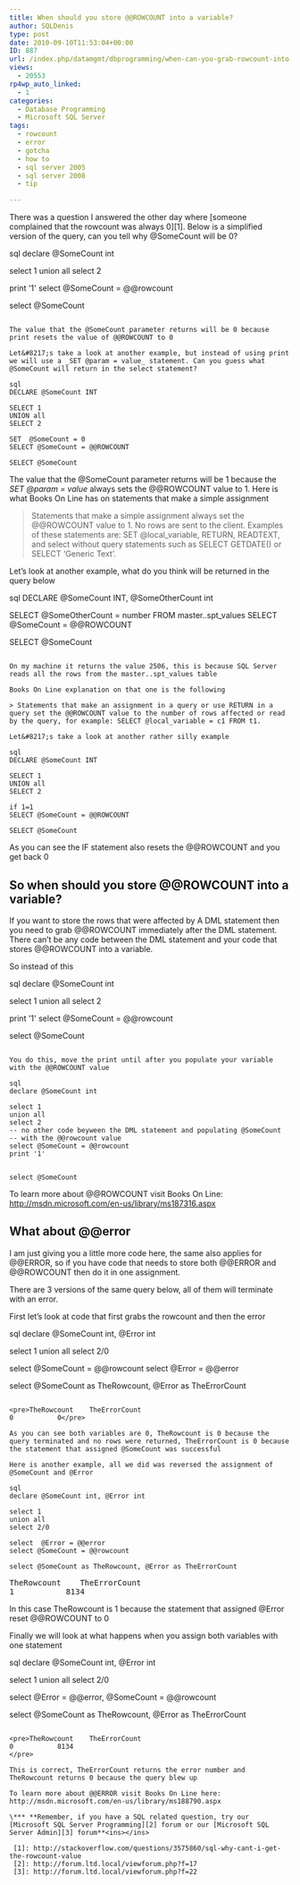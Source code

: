 ```yaml
---
title: When should you store @@ROWCOUNT into a variable?
author: SQLDenis
type: post
date: 2010-09-10T11:53:04+00:00
ID: 887
url: /index.php/datamgmt/dbprogramming/when-can-you-grab-rowcount-into-a-variab/
views:
  - 20553
rp4wp_auto_linked:
  - 1
categories:
  - Database Programming
  - Microsoft SQL Server
tags:
  - rowcount
  - error
  - gotcha
  - how to
  - sql server 2005
  - sql server 2008
  - tip

---
```

There was a question I answered the other day where [someone complained that the rowcount was always 0][1]. Below is a simplified version of the query, can you tell why @SomeCount will be 0?

sql
declare @SomeCount int

select 1
union all
select 2

print '1'
select @SomeCount = @@rowcount 

select @SomeCount 
```

The value that the @SomeCount parameter returns will be 0 because print resets the value of @@ROWCOUNT to 0

Let&#8217;s take a look at another example, but instead of using print we will use a _SET @param = value_ statement. Can you guess what @SomeCount will return in the select statement?

sql
DECLARE @SomeCount INT
 
SELECT 1
UNION all
SELECT 2
 
SET  @SomeCount = 0
SELECT @SomeCount = @@ROWCOUNT
 
SELECT @SomeCount
```

The value that the @SomeCount parameter returns will be 1 because the _SET @param = value_ always sets the @@ROWCOUNT value to 1. Here is what Books On Line has on statements that make a simple assignment 

> Statements that make a simple assignment always set the @@ROWCOUNT value to 1. No rows are sent to the client. Examples of these statements are: SET @local_variable, RETURN, READTEXT, and select without query statements such as SELECT GETDATE() or SELECT &#8216;Generic Text&#8217;.

Let&#8217;s look at another example, what do you think will be returned in the query below

sql
DECLARE @SomeCount INT, @SomeOtherCount int
 
 
SELECT  @SomeOtherCount = number 
FROM master..spt_values
SELECT @SomeCount = @@ROWCOUNT
 
SELECT @SomeCount
```

On my machine it returns the value 2506, this is because SQL Server reads all the rows from the master..spt_values table

Books On Line explanation on that one is the following

> Statements that make an assignment in a query or use RETURN in a query set the @@ROWCOUNT value to the number of rows affected or read by the query, for example: SELECT @local_variable = c1 FROM t1. 

Let&#8217;s take a look at another rather silly example

sql
DECLARE @SomeCount INT
 
SELECT 1
UNION all
SELECT 2
 
if 1=1
SELECT @SomeCount = @@ROWCOUNT
 
SELECT @SomeCount
```

As you can see the IF statement also resets the @@ROWCOUNT and you get back 0

## So when should you store @@ROWCOUNT into a variable?

If you want to store the rows that were affected by A DML statement then you need to grab @@ROWCOUNT immediately after the DML statement. There can&#8217;t be any code between the DML statement and your code that stores @@ROWCOUNT into a variable.

So instead of this

sql
declare @SomeCount int

select 1
union all
select 2

print '1'
select @SomeCount = @@rowcount 

select @SomeCount 
```

You do this, move the print until after you populate your variable with the @@ROWCOUNT value

sql
declare @SomeCount int

select 1
union all
select 2
-- no other code beyween the DML statement and populating @SomeCount 
-- with the @@rowcount value
select @SomeCount = @@rowcount 
print '1'


select @SomeCount 
```

To learn more about @@ROWCOUNT visit Books On Line: http://msdn.microsoft.com/en-us/library/ms187316.aspx

## What about @@error

I am just giving you a little more code here, the same also applies for @@ERROR, so if you have code that needs to store both @@ERROR and @@ROWCOUNT then do it in one assignment.

There are 3 versions of the same query below, all of them will terminate with an error.
  
First let&#8217;s look at code that first grabs the rowcount and then the error

sql
declare @SomeCount int, @Error int

select 1
union all
select 2/0


select @SomeCount = @@rowcount 
select  @Error = @@error


select @SomeCount as TheRowcount, @Error as TheErrorCount
```

<pre>TheRowcount	TheErrorCount
0	        0</pre>

As you can see both variables are 0, TheRowcount is 0 because the query terminated and no rows were returned, TheErrorCount is 0 because the statement that assigned @SomeCount was successful 

Here is another example, all we did was reversed the assignment of @SomeCount and @Error

sql
declare @SomeCount int, @Error int

select 1
union all
select 2/0

select  @Error = @@error
select @SomeCount = @@rowcount 

select @SomeCount as TheRowcount, @Error as TheErrorCount
```

<pre>TheRowcount	TheErrorCount
1	        8134</pre>

In this case TheRowcount is 1 because the statement that assigned @Error reset @@ROWCOUNT to 0

Finally we will look at what happens when you assign both variables with one statement

sql
declare @SomeCount int, @Error int

select 1
union all
select 2/0

select  @Error = @@error, @SomeCount = @@rowcount 

select @SomeCount as TheRowcount, @Error as TheErrorCount
```

<pre>TheRowcount	TheErrorCount
0	        8134
</pre>

This is correct, TheErrorCount returns the error number and TheRowcount returns 0 because the query blew up

To learn more about @@ERROR visit Books On Line here: http://msdn.microsoft.com/en-us/library/ms188790.aspx

\*** **Remember, if you have a SQL related question, try our [Microsoft SQL Server Programming][2] forum or our [Microsoft SQL Server Admin][3] forum**<ins></ins>

 [1]: http://stackoverflow.com/questions/3575860/sql-why-cant-i-get-the-rowcount-value
 [2]: http://forum.ltd.local/viewforum.php?f=17
 [3]: http://forum.ltd.local/viewforum.php?f=22
